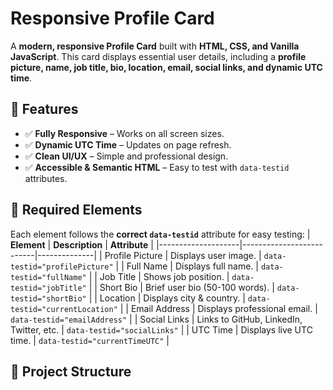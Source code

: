 # Responsive Profile Card

A **modern, responsive Profile Card** built with **HTML, CSS, and Vanilla JavaScript**. This card displays essential user details, including a **profile picture, name, job title, bio, location, email, social links, and dynamic UTC time**.

## 🚀 Features
- ✅ **Fully Responsive** – Works on all screen sizes.
- ✅ **Dynamic UTC Time** – Updates on page refresh.
- ✅ **Clean UI/UX** – Simple and professional design.
- ✅ **Accessible & Semantic HTML** – Easy to test with `data-testid` attributes.

## 📌 Required Elements
Each element follows the **correct `data-testid`** attribute for easy testing:
| **Element**        | **Description**          | **Attribute** |
|--------------------|--------------------------|--------------|
| Profile Picture   | Displays user image.      | `data-testid="profilePicture"` |
| Full Name        | Displays full name.      | `data-testid="fullName"` |
| Job Title        | Shows job position.      | `data-testid="jobTitle"` |
| Short Bio        | Brief user bio (50-100 words). | `data-testid="shortBio"` |
| Location         | Displays city & country. | `data-testid="currentLocation"` |
| Email Address    | Displays professional email. | `data-testid="emailAddress"` |
| Social Links     | Links to GitHub, LinkedIn, Twitter, etc. | `data-testid="socialLinks"` |
| UTC Time         | Displays live UTC time.  | `data-testid="currentTimeUTC"` |

## 📂 Project Structure

